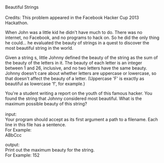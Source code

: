 Beautiful Strings
<br />
<br />
Credits: This problem appeared in the Facebook Hacker Cup 2013 Hackathon. 

When John was a little kid he didn't have much to do. There was no internet, no Facebook, and no programs to hack on. So he did the only thing he could... he evaluated the beauty of strings in a quest to discover the most beautiful string in the world. 

Given a string s, little Johnny defined the beauty of the string as the sum of the beauty of the letters in it. The beauty of each letter is an integer between 1 and 26, inclusive, and no two letters have the same beauty. Johnny doesn't care about whether letters are uppercase or lowercase, so that doesn't affect the beauty of a letter. (Uppercase 'F' is exactly as beautiful as lowercase 'f', for example.) 

You're a student writing a report on the youth of this famous hacker. You found the string that Johnny considered most beautiful. What is the maximum possible beauty of this string?
<br /><br />
input:<br />
Your program should accept as its first argument a path to a filename. Each line in this file has a sentence.<br />
For Example: <br />
ABbCcc

output:<br />
Print out the maximum beauty for the string.<br />
For Example: 152

<br />
<br />
